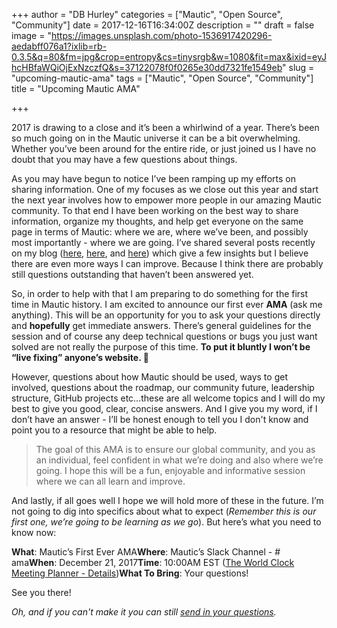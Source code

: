 +++
author = "DB Hurley"
categories = ["Mautic", "Open Source", "Community"]
date = 2017-12-16T16:34:00Z
description = ""
draft = false
image = "https://images.unsplash.com/photo-1536917420296-aedabff076a1?ixlib=rb-0.3.5&q=80&fm=jpg&crop=entropy&cs=tinysrgb&w=1080&fit=max&ixid=eyJhcHBfaWQiOjExNzczfQ&s=37122078f0f0265e30dd7321fe1549eb"
slug = "upcoming-mautic-ama"
tags = ["Mautic", "Open Source", "Community"]
title = "Upcoming Mautic AMA"

+++


2017 is drawing to a close and it’s been a whirlwind of a year. There’s been so much going on in the Mautic universe it can be a bit overwhelming. Whether you’ve been around for the entire ride, or just joined us I have no doubt that you may have a few questions about things.

As you may have begun to notice I’ve been ramping up my efforts on sharing information. One of my focuses as we close out this year and start the next year involves how to empower more people in our amazing Mautic community. To that end I have been working on the best way to share information, organize my thoughts, and help get everyone on the same page in terms of Mautic: where we are, where we’ve been, and possibly most importantly - where we are going. I’ve shared several posts recently on my blog ([here](http://dbhurley.com/standardizing-github-for-product-management/), [here](http://dbhurley.com/creating-the-mautic-credit-system/), and [here](http://dbhurley.com/recognizing-mautic-code-contributors/)) which give a few insights but I believe there are even more ways I can improve. Because I think there are probably still questions outstanding that haven’t been answered yet.

So, in order to help with that I am preparing to do something for the first time in Mautic history. I am excited to announce our first ever **AMA** (ask me anything). This will be an opportunity for you to ask your questions directly and **hopefully** get immediate answers. There’s general guidelines for the session and of course any deep technical questions or bugs you just want solved are not really the purpose of this time. **To put it bluntly I won’t be “live fixing” anyone’s website. 🙂**

However, questions about how Mautic should be used, ways to get involved, questions about the roadmap, our community future, leadership structure, GitHub projects etc…these are all welcome topics and I will do my best to give you good, clear, concise answers. And I give you my word, if I don’t have an answer - I’ll be honest enough to tell you I don't know and point you to a resource that might be able to help.

> The goal of this AMA is to ensure our global community, and you as an individual, feel confident in what we’re doing and also where we’re going. I hope this will be a fun, enjoyable and informative session where we can all learn and improve.

And lastly, if all goes well I hope we will hold more of these in the future. I’m not going to dig into specifics about what to expect (_Remember this is our first one, we’re going to be learning as we go_). But here’s what you need to know now:

**What**: Mautic’s First Ever AMA**Where**: Mautic’s Slack Channel - # ama**When**: December 21, 2017**Time**: 10:00AM EST ([The World Clock Meeting Planner - Details](https://www.timeanddate.com/worldclock/meetingdetails.html?year=2017&month=12&day=21&hour=15&min=0&sec=0&p1=43))**What To Bring**: Your questions!

See you there!

_Oh, and if you can't make it you can still [send in your questions](https://m.mautic.com/dbhama12-2017?utm_source=dbhurley.com&utm_medium=blog-link)._

